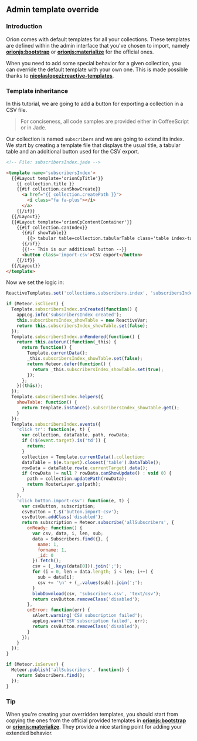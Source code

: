 ## Admin template override
### Introduction
Orion comes with default templates for all your collections. These templates are defined within the admin interface that you've chosen to import, namely **[orionjs:bootstrap](https://github.com/orionjs/orion/tree/master/packages/bootstrap)** or **[orionjs:materialize](https://github.com/orionjs/orion/tree/master/packages/materialize)** for the official ones.

When you need to add some special behavior for a given collection, you can override the default template with your own one. This is made possible thanks to **[nicolaslopezj:reactive-templates](https://atmospherejs.com/nicolaslopezj/reactive-templates)**.

### Template inheritance
In this tutorial, we are going to add a button for exporting a collection in a CSV file.

> For conciseness, all code samples are provided either in CoffeeScript or in Jade.

Our collection is named `subscribers` and we are going to extend its index.
We start by creating a template file that displays the usual title, a tabular table
and an additional button used for the CSV export.

```html
<!-- File: subscribersIndex.jade -->

<template name='subscribersIndex'>
  {{#Layout template='orionCpTitle'}}
    {{ collection.title }}
    {{#if collection.canShowCreate}}
      <a href="{{ collection.createPath }}">
        <i class="fa fa-plus"></i>
      </a>
    {{/if}}
  {{/Layout}}
  {{#Layout template='orionCpContentContainer'}}
    {{#if collection.canIndex}}
      {{#if showTable}}
        {{> tabular table=collection.tabularTable class='table index-table'}}
      {{/if}}
      {{!-- This is our additional button --}}
      <button class='import-csv'>CSV export</button>
    {{/if}}
  {{/Layout}}
</template>
```

Now we set the logic in:

```js
ReactiveTemplates.set('collections.subscribers.index', 'subscribersIndex');

if (Meteor.isClient) {
  Template.subscribersIndex.onCreated(function() {
    appLog.info('subscribersIndex created');
    this.subscribersIndex_showTable = new ReactiveVar;
    return this.subscribersIndex_showTable.set(false);
  });
  Template.subscribersIndex.onRendered(function() {
    return this.autorun((function(_this) {
      return function() {
        Template.currentData();
        _this.subscribersIndex_showTable.set(false);
        return Meteor.defer(function() {
          return _this.subscribersIndex_showTable.set(true);
        });
      };
    })(this));
  });
  Template.subscribersIndex.helpers({
    showTable: function() {
      return Template.instance().subscribersIndex_showTable.get();
    }
  });
  Template.subscribersIndex.events({
    'click tr': function(e, t) {
      var collection, dataTable, path, rowData;
      if (!$(event.target).is('td')) {
        return;
      }
      collection = Template.currentData().collection;
      dataTable = $(e.target).closest('table').DataTable();
      rowData = dataTable.row(e.currentTarget).data();
      if (rowData != null ? rowData.canShowUpdate() : void 0) {
        path = collection.updatePath(rowData);
        return RouterLayer.go(path);
      }
    },
    'click button.import-csv': function(e, t) {
      var csvButton, subscription;
      csvButton = t.$('button.import-csv');
      csvButton.addClass('disabled');
      return subscription = Meteor.subscribe('allSubscribers', {
        onReady: function() {
          var csv, data, i, len, sub;
          data = Subscribers.find({}, {
            name: 1,
            forname: 1,
            _id: 0
          }).fetch();
          csv = (_.keys(data[0])).join(';');
          for (i = 0, len = data.length; i < len; i++) {
            sub = data[i];
            csv += '\n' + (_.values(sub)).join(';');
          }
          blobDownload(csv, 'subscribers.csv', 'text/csv');
          return csvButton.removeClass('disabled');
        },
        onError: function(err) {
          sAlert.warning('CSV subscription failed');
          appLog.warn('CSV subscription failed', err);
          return csvButton.removeClass('disabled');
        }
      });
    }
  });
}

if (Meteor.isServer) {
  Meteor.publish('allSubscribers', function() {
    return Subscribers.find();
  });
}
```

### Tip
When you're creating your overridden templates, you should start from copying
the ones from the official provided templates in **[orionjs:bootstrap](https://github.com/orionjs/orion/tree/master/packages/bootstrap)** or **[orionjs:materialize](https://github.com/orionjs/orion/tree/master/packages/materialize)**. They provide a nice starting point for adding your extended behavior.
